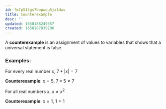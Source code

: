 ```yaml
---
id: fm7p513gs7bopwqu5ja1dwv
title: Counterexample
desc: ''
updated: 1658188249557
created: 1658187839296
---
```


A __counterexample__ is an assignment of values to variables that shows that a universal statement is false.

### Examples:

For every real number $x$, $7 * |x| = 7$

__Counterexample__: $x = 5$, $7 * 5 \neq 7$

For all real numbers $x$, $x \neq x^2$

__Counterexample__: $x = 1$, $1 = 1$


